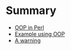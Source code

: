 # Summary

- [OOP in Perl](./index.md)
- [Example using OOP](./www-mechanize.md)
- [A warning](./warning.md)

